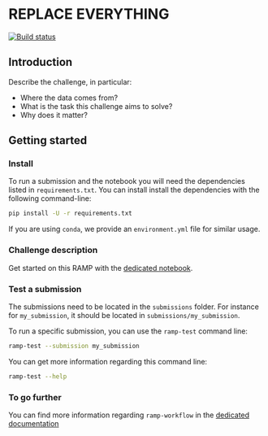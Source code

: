 # REPLACE EVERYTHING

[![Build status](https://github.com/ramp-kits/template-kit/actions/workflows/test.yml/badge.svg)](https://github.com/ramp-kits/template-kit/actions/workflows/test.yml)

## Introduction

Describe the challenge, in particular:

- Where the data comes from?
- What is the task this challenge aims to solve?
- Why does it matter?

## Getting started

### Install

To run a submission and the notebook you will need the dependencies listed
in `requirements.txt`. You can install install the dependencies with the
following command-line:

```bash
pip install -U -r requirements.txt
```

If you are using `conda`, we provide an `environment.yml` file for similar
usage.

### Challenge description

Get started on this RAMP with the
[dedicated notebook](template_starting_kit.ipynb).

### Test a submission

The submissions need to be located in the `submissions` folder. For instance
for `my_submission`, it should be located in `submissions/my_submission`.

To run a specific submission, you can use the `ramp-test` command line:

```bash
ramp-test --submission my_submission
```

You can get more information regarding this command line:

```bash
ramp-test --help
```

### To go further

You can find more information regarding `ramp-workflow` in the
[dedicated documentation](https://paris-saclay-cds.github.io/ramp-docs/ramp-workflow/stable/using_kits.html)
